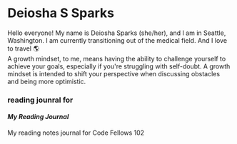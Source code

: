 # Deiosha S Sparks
Hello everyone! My name is Deiosha Sparks (she/her), and I am in Seattle, Washington. I am currently transitioning out of the medical field. And I love to travel :earth_americas:	
A growth mindset, to me, means having the ability to challenge yourself to achieve your goals, especially if you're struggling with self-doubt. A growth mindset is intended to shift your perspective when discussing obstacles and being more optimistic. 
### reading jounral for 
#### *My Reading Journal*
My reading notes journal for Code Fellows 102
